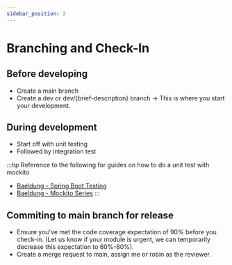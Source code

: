 ```yaml
---
sidebar_position: 2
---
```


# Branching and Check-In
## Before developing
- Create a main branch
- Create a dev or dev/{brief-description} branch → This is where you start your development.

## During development
- Start off with unit testing
- Followed by integration test

:::tip Reference to the following for guides on how to do a unit test with mockito
- [Baeldung - Spring Boot Testing](https://www.baeldung.com/spring-boot-testing)
- [Baeldung - Mockito Series](https://www.baeldung.com/mockito-series)
:::

## Commiting to main branch for release
- Ensure you've met the code coverage expectation of 90% before you check-in. (Let us know if your module is urgent, we can temporarily decrease this expectation to 60%-80%).
- Create a merge request to main, assign me or robin as the reviewer.
